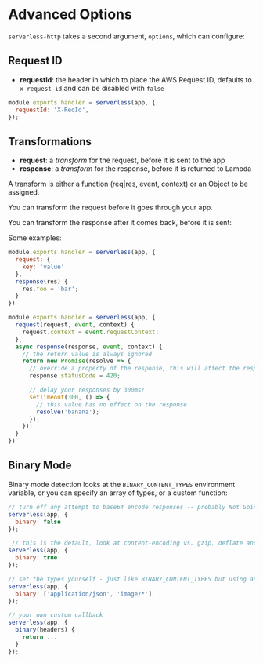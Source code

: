 # Advanced Options

`serverless-http` takes a second argument, `options`, which can configure:

## Request ID

- **requestId**: the header in which to place the AWS Request ID, defaults to `x-request-id` and can be disabled with `false`

```javascript
module.exports.handler = serverless(app, {
  requestId: 'X-ReqId',
});
```

## Transformations

- **request**: a *transform* for the request, before it is sent to the app
- **response**: a *transform* for the response, before it is returned to Lambda

A transform is either a function (req|res, event, context) or an Object to be assigned.

You can transform the request before it goes through your app.

You can transform the response after it comes back, before it is sent:

Some examples:

```javascript
module.exports.handler = serverless(app, {
  request: {
    key: 'value'
  },
  response(res) {
    res.foo = 'bar';
  }
})

module.exports.handler = serverless(app, {
  request(request, event, context) {
    request.context = event.requestContext;
  },
  async response(response, event, context) {
    // the return value is always ignored
    return new Promise(resolve => {
      // override a property of the response, this will affect the response
      response.statusCode = 420;

      // delay your responses by 300ms!
      setTimeout(300, () => {
        // this value has no effect on the response
        resolve('banana');
      });
    });
  }
})
```

## Binary Mode

Binary mode detection looks at the `BINARY_CONTENT_TYPES` environment variable, or you can specify an array of types, or a custom function:

```js
// turn off any attempt to base64 encode responses -- probably Not Going To Work At All
serverless(app, {
  binary: false
});

 // this is the default, look at content-encoding vs. gzip, deflate and content-type against process.env.BINARY_CONTENT_TYPES
serverless(app, {
  binary: true
});

// set the types yourself - just like BINARY_CONTENT_TYPES but using an array you pass in, rather than an environment varaible
serverless(app, {
  binary: ['application/json', 'image/*']
});

// your own custom callback
serverless(app, {
  binary(headers) {
    return ...
  }
});
```
